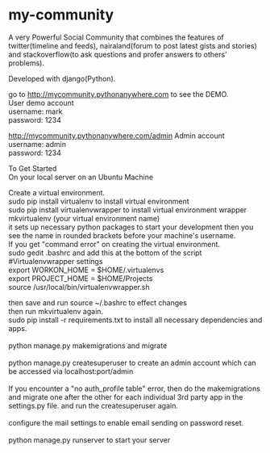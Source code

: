 # my-community

A very Powerful Social Community that combines the features of twitter(timeline and feeds), nairaland(forum to post latest gists and stories) and stackoverflow(to ask questions and profer answers to others' problems). <br/>

Developed with django(Python). <br/>

go to http://mycommunity.pythonanywhere.com to see the DEMO. <br/>
User demo account  <br/>
username: mark <br/>
password: 1234  <br/>


http://mycommunity.pythonanywhere.com/admin
Admin account  <br/> 
username: admin  <br/>
password: 1234  <br/>

To Get Started  <br/>
On your local server on an Ubuntu Machine  <br/>

Create a virtual environment. <br/>
sudo pip install virtualenv to install virtual environment<br/>
sudo pip install virtualenvwrapper to install virtual environment wrapper<br/>
mkvirtualenv (your virtual environment name) <br/>
it sets up necessary python packages to start your development
then you see the name in rounded brackets before your machine's username. <br/>
If you get "command error" on creating the virtual environment.<br/>
sudo gedit .bashrc and add this at the bottom of the script <br>
#Virtualenvwrapper settings <br/>
export WORKON_HOME = $HOME/.virtualenvs<br/>
export PROJECT_HOME = $HOME/Projects<br/>
source /usr/local/bin/virtualenvwrapper.sh<br/>

then save and run source ~/.bashrc to effect changes<br/>
then run mkvirtualenv again. <br/>
sudo pip install -r requirements.txt to install all necessary dependencies and apps.  <br/><br/>
python manage.py makemigrations and migrate  <br/><br/>
python manage.py createsuperuser to create an admin account which can be accessed via localhost:port/admin  <br/><br/>
If you encounter a "no auth_profile table" error, then do the makemigrations and migrate one after the other for each individual 3rd party app in the settings.py file. and run the createsuperuser again.  <br/><br/>
configure the mail settings to enable email sending on password reset.  <br/><br/>
python manage.py runserver to start your server  <br/>




